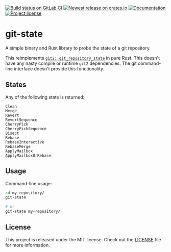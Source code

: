 [![Build status on GitLab CI][gitlab-ci-master-badge]][gitlab-ci-link]
[![Newest release on crates.io][crate-version-badge]][crate-link]
[![Documentation][docs-badge]][docs]
[![Project license][crate-license-badge]](LICENSE)

[crate-license-badge]: https://img.shields.io/crates/l/git-state.svg
[crate-link]: https://crates.io/crates/git-state
[crate-version-badge]: https://img.shields.io/crates/v/git-state.svg
[docs-badge]: https://docs.rs/git-state/badge.svg
[docs]: https://docs.rs/git-state
[gitlab-ci-link]: https://gitlab.com/timvisee/git-state/pipelines
[gitlab-ci-master-badge]: https://gitlab.com/timvisee/git-state/badges/master/pipeline.svg

# git-state
A simple binary and Rust library to probe the state of a git repository.

This reimplements [`git2::git_repository_state`][git2-function] in pure Rust.
This doesn't have any nasty compile or runtime `git2` dependencies.
The git command-line interface doesn't provide this functionality.

## States
Any of the following state is returned:

```
Clean
Merge
Revert
RevertSequence
CherryPick
CherryPickSequence
Bisect
Rebase
RebaseInteractive
RebaseMerge
ApplyMailbox
ApplyMailboxOrRebase
```

## Usage
Command-line usage:

```bash
cd my-repository/
git-state

# or
git-state my-repository/
```

## License
This project is released under the MIT license.
Check out the [LICENSE](LICENSE) file for more information.

[git2-function]: https://libgit2.org/libgit2/#HEAD/group/repository/git_repository_state
